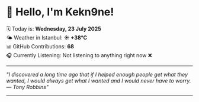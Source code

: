 # 👋 Hello, I'm Kekn9ne!

🗓️ Today is: **Wednesday, 23 July 2025**  
🌤️ Weather in Istanbul: **☀️   +38°C**  
📊 GitHub Contributions: **68**  
🎧 Currently Listening: Not listening to anything right now ❌

---

_"I discovered a long time ago that if I helped enough people get what they wanted, I would always get what I wanted and I would never have to worry. — *Tony Robbins*"_

---
